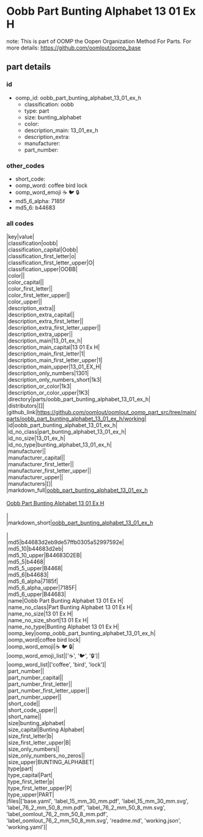 # Oobb Part Bunting Alphabet 13 01 Ex H  

note: This is part of OOMP the Oopen Organization Method For Parts. For more details: https://github.com/oomlout/oomp_base

##  part details





### id
* oomp_id: oobb_part_bunting_alphabet_13_01_ex_h
  * classification: oobb
  * type: part
  * size: bunting_alphabet
  * color: 
  * description_main: 13_01_ex_h
  * description_extra: 
  * manufacturer: 
  * part_number: 

### other_codes
* short_code: 
* oomp_word: coffee bird lock
* oomp_word_emoji :coffee: :bird: :lock:
* md5_6_alpha: 7185f
* md5_6: b44683

### all codes 
|key|value|  
|classification|oobb|  
|classification_capital|Oobb|  
|classification_first_letter|o|  
|classification_first_letter_upper|O|  
|classification_upper|OOBB|  
|color||  
|color_capital||  
|color_first_letter||  
|color_first_letter_upper||  
|color_upper||  
|description_extra||  
|description_extra_capital||  
|description_extra_first_letter||  
|description_extra_first_letter_upper||  
|description_extra_upper||  
|description_main|13_01_ex_h|  
|description_main_capital|13 01 Ex H|  
|description_main_first_letter|1|  
|description_main_first_letter_upper|1|  
|description_main_upper|13_01_EX_H|  
|description_only_numbers|1301|  
|description_only_numbers_short|1k3|  
|description_or_color|1k3|  
|description_or_color_upper|1K3|  
|directory|parts/oobb_part_bunting_alphabet_13_01_ex_h|  
|distributors|[]|  
|github_link|https://github.com/oomlout/oomlout_oomp_part_src/tree/main/parts/oobb_part_bunting_alphabet_13_01_ex_h/working|  
|id|oobb_part_bunting_alphabet_13_01_ex_h|  
|id_no_class|part_bunting_alphabet_13_01_ex_h|  
|id_no_size|13_01_ex_h|  
|id_no_type|bunting_alphabet_13_01_ex_h|  
|manufacturer||  
|manufacturer_capital||  
|manufacturer_first_letter||  
|manufacturer_first_letter_upper||  
|manufacturer_upper||  
|manufacturers|[]|  
|markdown_full|[oobb_part_bunting_alphabet_13_01_ex_h](https://github.com/oomlout/oomlout_oomp_part_src/tree/main/parts/oobb_part_bunting_alphabet_13_01_ex_h/working)<br>[](https://github.com/oomlout/oomlout_oomp_part_src/tree/main/parts/oobb_part_bunting_alphabet_13_01_ex_h/working)<br>[Oobb Part Bunting Alphabet 13 01 Ex H](https://github.com/oomlout/oomlout_oomp_part_src/tree/main/parts/oobb_part_bunting_alphabet_13_01_ex_h/working)<br><br>|  
|markdown_short|[oobb_part_bunting_alphabet_13_01_ex_h](https://github.com/oomlout/oomlout_oomp_part_src/tree/main/parts/oobb_part_bunting_alphabet_13_01_ex_h/working)<br><br>|  
|md5|b44683d2eb9de57ffb0305a52997592e|  
|md5_10|b44683d2eb|  
|md5_10_upper|B44683D2EB|  
|md5_5|b4468|  
|md5_5_upper|B4468|  
|md5_6|b44683|  
|md5_6_alpha|7185f|  
|md5_6_alpha_upper|7185F|  
|md5_6_upper|B44683|  
|name|Oobb Part Bunting Alphabet 13 01 Ex H|  
|name_no_class|Part Bunting Alphabet 13 01 Ex H|  
|name_no_size|13 01 Ex H|  
|name_no_size_short|13 01 Ex H|  
|name_no_type|Bunting Alphabet 13 01 Ex H|  
|oomp_key|oomp_oobb_part_bunting_alphabet_13_01_ex_h|  
|oomp_word|coffee bird lock|  
|oomp_word_emoji|:coffee: :bird: :lock:|  
|oomp_word_emoji_list|[':coffee:', ':bird:', ':lock:']|  
|oomp_word_list|['coffee', 'bird', 'lock']|  
|part_number||  
|part_number_capital||  
|part_number_first_letter||  
|part_number_first_letter_upper||  
|part_number_upper||  
|short_code||  
|short_code_upper||  
|short_name||  
|size|bunting_alphabet|  
|size_capital|Bunting Alphabet|  
|size_first_letter|b|  
|size_first_letter_upper|B|  
|size_only_numbers||  
|size_only_numbers_no_zeros||  
|size_upper|BUNTING_ALPHABET|  
|type|part|  
|type_capital|Part|  
|type_first_letter|p|  
|type_first_letter_upper|P|  
|type_upper|PART|  
|files|['base.yaml', 'label_15_mm_30_mm.pdf', 'label_15_mm_30_mm.svg', 'label_76_2_mm_50_8_mm.pdf', 'label_76_2_mm_50_8_mm.svg', 'label_oomlout_76_2_mm_50_8_mm.pdf', 'label_oomlout_76_2_mm_50_8_mm.svg', 'readme.md', 'working.json', 'working.yaml']|  

